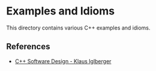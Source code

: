 # Examples and Idioms

This directory contains various C++ examples and idioms.

## References

- [C++ Software Design - Klaus Iglberger](https://www.amazon.com/Software-Design-Principles-Patterns-High-Quality/dp/1098113160)
